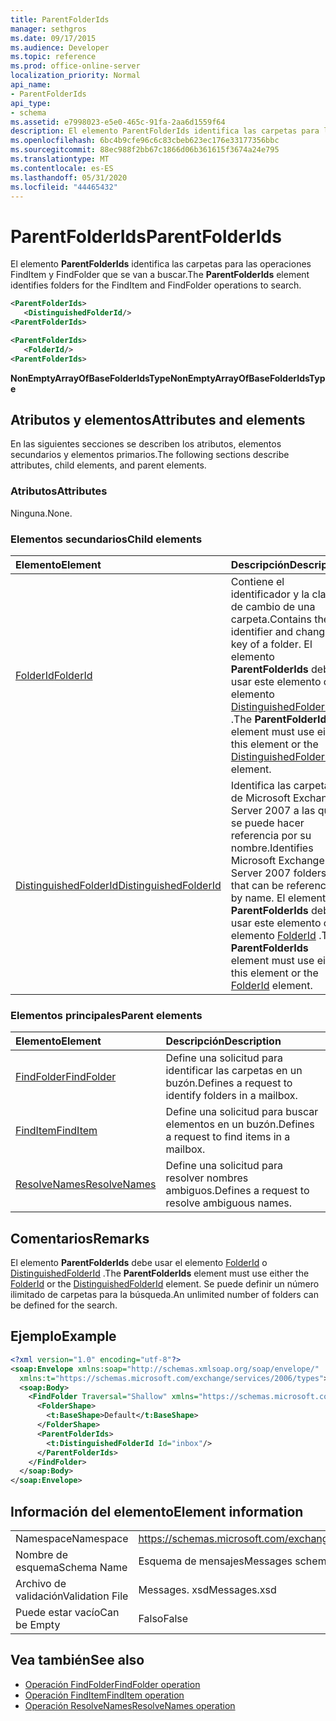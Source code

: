 ```yaml
---
title: ParentFolderIds
manager: sethgros
ms.date: 09/17/2015
ms.audience: Developer
ms.topic: reference
ms.prod: office-online-server
localization_priority: Normal
api_name:
- ParentFolderIds
api_type:
- schema
ms.assetid: e7998023-e5e0-465c-91fa-2aa6d1559f64
description: El elemento ParentFolderIds identifica las carpetas para las operaciones FindItem y FindFolder que se van a buscar.
ms.openlocfilehash: 6bc4b9cfe96c6c83cbeb623ec176e33177356bbc
ms.sourcegitcommit: 88ec988f2bb67c1866d06b361615f3674a24e795
ms.translationtype: MT
ms.contentlocale: es-ES
ms.lasthandoff: 05/31/2020
ms.locfileid: "44465432"
---
```

# <a name="parentfolderids"></a><span data-ttu-id="fc88d-103">ParentFolderIds</span><span class="sxs-lookup"><span data-stu-id="fc88d-103">ParentFolderIds</span></span>

<span data-ttu-id="fc88d-104">El elemento **ParentFolderIds** identifica las carpetas para las operaciones FindItem y FindFolder que se van a buscar.</span><span class="sxs-lookup"><span data-stu-id="fc88d-104">The **ParentFolderIds** element identifies folders for the FindItem and FindFolder operations to search.</span></span> 
  
```xml
<ParentFolderIds>
   <DistinguishedFolderId/>
<ParentFolderIds>
```

```xml
<ParentFolderIds>
   <FolderId/> 
<ParentFolderIds>
```

<span data-ttu-id="fc88d-105">**NonEmptyArrayOfBaseFolderIdsType**</span><span class="sxs-lookup"><span data-stu-id="fc88d-105">**NonEmptyArrayOfBaseFolderIdsType**</span></span>

## <a name="attributes-and-elements"></a><span data-ttu-id="fc88d-106">Atributos y elementos</span><span class="sxs-lookup"><span data-stu-id="fc88d-106">Attributes and elements</span></span>

<span data-ttu-id="fc88d-107">En las siguientes secciones se describen los atributos, elementos secundarios y elementos primarios.</span><span class="sxs-lookup"><span data-stu-id="fc88d-107">The following sections describe attributes, child elements, and parent elements.</span></span>
  
### <a name="attributes"></a><span data-ttu-id="fc88d-108">Atributos</span><span class="sxs-lookup"><span data-stu-id="fc88d-108">Attributes</span></span>

<span data-ttu-id="fc88d-109">Ninguna.</span><span class="sxs-lookup"><span data-stu-id="fc88d-109">None.</span></span>
  
### <a name="child-elements"></a><span data-ttu-id="fc88d-110">Elementos secundarios</span><span class="sxs-lookup"><span data-stu-id="fc88d-110">Child elements</span></span>

|<span data-ttu-id="fc88d-111">**Elemento**</span><span class="sxs-lookup"><span data-stu-id="fc88d-111">**Element**</span></span>|<span data-ttu-id="fc88d-112">**Descripción**</span><span class="sxs-lookup"><span data-stu-id="fc88d-112">**Description**</span></span>|
|:-----|:-----|
|[<span data-ttu-id="fc88d-113">FolderId</span><span class="sxs-lookup"><span data-stu-id="fc88d-113">FolderId</span></span>](folderid.md) <br/> |<span data-ttu-id="fc88d-114">Contiene el identificador y la clave de cambio de una carpeta.</span><span class="sxs-lookup"><span data-stu-id="fc88d-114">Contains the identifier and change key of a folder.</span></span> <span data-ttu-id="fc88d-115">El elemento **ParentFolderIds** debe usar este elemento o el elemento [DistinguishedFolderId](distinguishedfolderid.md) .</span><span class="sxs-lookup"><span data-stu-id="fc88d-115">The **ParentFolderIds** element must use either this element or the [DistinguishedFolderId](distinguishedfolderid.md) element.</span></span>  <br/> |
|[<span data-ttu-id="fc88d-116">DistinguishedFolderId</span><span class="sxs-lookup"><span data-stu-id="fc88d-116">DistinguishedFolderId</span></span>](distinguishedfolderid.md) <br/> |<span data-ttu-id="fc88d-117">Identifica las carpetas de Microsoft Exchange Server 2007 a las que se puede hacer referencia por su nombre.</span><span class="sxs-lookup"><span data-stu-id="fc88d-117">Identifies Microsoft Exchange Server 2007 folders that can be referenced by name.</span></span> <span data-ttu-id="fc88d-118">El elemento **ParentFolderIds** debe usar este elemento o el elemento [FolderId](folderid.md) .</span><span class="sxs-lookup"><span data-stu-id="fc88d-118">The **ParentFolderIds** element must use either this element or the [FolderId](folderid.md) element.</span></span>  <br/> |
   
### <a name="parent-elements"></a><span data-ttu-id="fc88d-119">Elementos principales</span><span class="sxs-lookup"><span data-stu-id="fc88d-119">Parent elements</span></span>

|<span data-ttu-id="fc88d-120">**Elemento**</span><span class="sxs-lookup"><span data-stu-id="fc88d-120">**Element**</span></span>|<span data-ttu-id="fc88d-121">**Descripción**</span><span class="sxs-lookup"><span data-stu-id="fc88d-121">**Description**</span></span>|
|:-----|:-----|
|[<span data-ttu-id="fc88d-122">FindFolder</span><span class="sxs-lookup"><span data-stu-id="fc88d-122">FindFolder</span></span>](findfolder.md) <br/> |<span data-ttu-id="fc88d-123">Define una solicitud para identificar las carpetas en un buzón.</span><span class="sxs-lookup"><span data-stu-id="fc88d-123">Defines a request to identify folders in a mailbox.</span></span>  <br/> |
|[<span data-ttu-id="fc88d-124">FindItem</span><span class="sxs-lookup"><span data-stu-id="fc88d-124">FindItem</span></span>](finditem.md) <br/> |<span data-ttu-id="fc88d-125">Define una solicitud para buscar elementos en un buzón.</span><span class="sxs-lookup"><span data-stu-id="fc88d-125">Defines a request to find items in a mailbox.</span></span>  <br/> |
|[<span data-ttu-id="fc88d-126">ResolveNames</span><span class="sxs-lookup"><span data-stu-id="fc88d-126">ResolveNames</span></span>](resolvenames.md) <br/> |<span data-ttu-id="fc88d-127">Define una solicitud para resolver nombres ambiguos.</span><span class="sxs-lookup"><span data-stu-id="fc88d-127">Defines a request to resolve ambiguous names.</span></span>  <br/> |
   
## <a name="remarks"></a><span data-ttu-id="fc88d-128">Comentarios</span><span class="sxs-lookup"><span data-stu-id="fc88d-128">Remarks</span></span>

<span data-ttu-id="fc88d-129">El elemento **ParentFolderIds** debe usar el elemento [FolderId](folderid.md) o [DistinguishedFolderId](distinguishedfolderid.md) .</span><span class="sxs-lookup"><span data-stu-id="fc88d-129">The **ParentFolderIds** element must use either the [FolderId](folderid.md) or the [DistinguishedFolderId](distinguishedfolderid.md) element.</span></span> <span data-ttu-id="fc88d-130">Se puede definir un número ilimitado de carpetas para la búsqueda.</span><span class="sxs-lookup"><span data-stu-id="fc88d-130">An unlimited number of folders can be defined for the search.</span></span> 
  
## <a name="example"></a><span data-ttu-id="fc88d-131">Ejemplo</span><span class="sxs-lookup"><span data-stu-id="fc88d-131">Example</span></span>

```XML
<?xml version="1.0" encoding="utf-8"?>
<soap:Envelope xmlns:soap="http://schemas.xmlsoap.org/soap/envelope/"
  xmlns:t="https://schemas.microsoft.com/exchange/services/2006/types">
  <soap:Body>
    <FindFolder Traversal="Shallow" xmlns="https://schemas.microsoft.com/exchange/services/2006/messages">
      <FolderShape>
        <t:BaseShape>Default</t:BaseShape>
      </FolderShape>
      <ParentFolderIds>
        <t:DistinguishedFolderId Id="inbox"/>
      </ParentFolderIds>
    </FindFolder>
  </soap:Body>
</soap:Envelope>
```

## <a name="element-information"></a><span data-ttu-id="fc88d-132">Información del elemento</span><span class="sxs-lookup"><span data-stu-id="fc88d-132">Element information</span></span>

|||
|:-----|:-----|
|<span data-ttu-id="fc88d-133">Namespace</span><span class="sxs-lookup"><span data-stu-id="fc88d-133">Namespace</span></span>  <br/> |https://schemas.microsoft.com/exchange/services/2006/messages  <br/> |
|<span data-ttu-id="fc88d-134">Nombre de esquema</span><span class="sxs-lookup"><span data-stu-id="fc88d-134">Schema Name</span></span>  <br/> |<span data-ttu-id="fc88d-135">Esquema de mensajes</span><span class="sxs-lookup"><span data-stu-id="fc88d-135">Messages schema</span></span>  <br/> |
|<span data-ttu-id="fc88d-136">Archivo de validación</span><span class="sxs-lookup"><span data-stu-id="fc88d-136">Validation File</span></span>  <br/> |<span data-ttu-id="fc88d-137">Messages. xsd</span><span class="sxs-lookup"><span data-stu-id="fc88d-137">Messages.xsd</span></span>  <br/> |
|<span data-ttu-id="fc88d-138">Puede estar vacío</span><span class="sxs-lookup"><span data-stu-id="fc88d-138">Can be Empty</span></span>  <br/> |<span data-ttu-id="fc88d-139">Falso</span><span class="sxs-lookup"><span data-stu-id="fc88d-139">False</span></span>  <br/> |
   
## <a name="see-also"></a><span data-ttu-id="fc88d-140">Vea también</span><span class="sxs-lookup"><span data-stu-id="fc88d-140">See also</span></span>

- [<span data-ttu-id="fc88d-141">Operación FindFolder</span><span class="sxs-lookup"><span data-stu-id="fc88d-141">FindFolder operation</span></span>](findfolder-operation.md)  
- [<span data-ttu-id="fc88d-142">Operación FindItem</span><span class="sxs-lookup"><span data-stu-id="fc88d-142">FindItem operation</span></span>](finditem-operation.md) 
- [<span data-ttu-id="fc88d-143">Operación ResolveNames</span><span class="sxs-lookup"><span data-stu-id="fc88d-143">ResolveNames operation</span></span>](resolvenames-operation.md)


